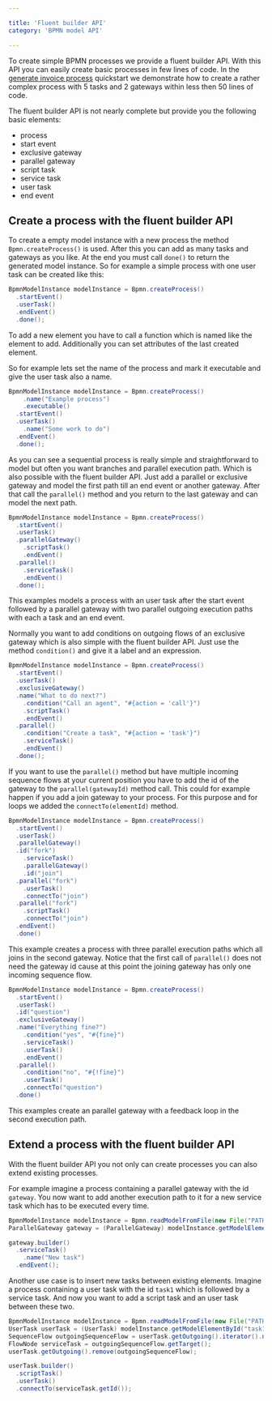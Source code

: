 ```yaml
---

title: 'Fluent builder API'
category: 'BPMN model API'

---
```


To create simple BPMN processes we provide a fluent builder API. With this API you can easily create basic
processes in few lines of code. In the [generate invoice process][1] quickstart we demonstrate how to
create a rather complex process with 5 tasks and 2 gateways within less then 50 lines of code.

The fluent builder API is not nearly complete but provide you the following basic elements:

* process
* start event
* exclusive gateway
* parallel gateway
* script task
* service task
* user task
* end event

## Create a process with the fluent builder API

To create a empty model instance with a new process the method `Bpmn.createProcess()` is used. After this
you can add as many tasks and gateways as you like. At the end you must call `done()` to return the generated
model instance. So for example a simple process with one user task can be created like this:

```java
BpmnModelInstance modelInstance = Bpmn.createProcess()
  .startEvent()
  .userTask()
  .endEvent()
  .done();
```

To add a new element you have to call a function which is named like the
element to add. Additionally you can set attributes of the last created
element.

So for example lets set the name of the process and mark it executable and give the user task also a name.

```java
BpmnModelInstance modelInstance = Bpmn.createProcess()
    .name("Example process")
    .executable()
  .startEvent()
  .userTask()
    .name("Some work to do")
  .endEvent()
  .done();
```

As you can see a sequential process is really simple and straightforward to model but often you want
branches and parallel execution path. Which is also possible with the fluent builder API. Just add
a parallel or exclusive gateway and model the first path till an end event or another gateway. After that
call the `parallel()` method and you return to the last gateway and can model the next path.

```java
BpmnModelInstance modelInstance = Bpmn.createProcess()
  .startEvent()
  .userTask()
  .parallelGateway()
    .scriptTask()
    .endEvent()
  .parallel()
    .serviceTask()
    .endEvent()
  .done();
```

This examples models a process with an user task after the start event followed by a parallel gateway
with two parallel outgoing execution paths with each a task and an end event.

Normally you want to add conditions on outgoing flows of an exclusive gateway which is also simple with
the fluent builder API. Just use the method `condition()` and give it a label and an expression.

```java
BpmnModelInstance modelInstance = Bpmn.createProcess()
  .startEvent()
  .userTask()
  .exclusiveGateway()
  .name("What to do next?")
    .condition("Call an agent", "#{action = 'call'}")
    .scriptTask()
    .endEvent()
  .parallel()
    .condition("Create a task", "#{action = 'task'}")
    .serviceTask()
    .endEvent()
  .done();
```

If you want to use the `parallel()` method but have multiple incoming sequence flows at your current
position you have to add the id of the gateway to the `parallel(gatewayId)` method call. This could
for example happen if you add a join gateway to your process. For this purpose and for loops we added
the `connectTo(elementId)` method.

```java
BpmnModelInstance modelInstance = Bpmn.createProcess()
  .startEvent()
  .userTask()
  .parallelGateway()
  .id("fork")
    .serviceTask()
    .parallelGateway()
    .id("join")
  .parallel("fork")
    .userTask()
    .connectTo("join")
  .parallel("fork")
    .scriptTask()
    .connectTo("join")
  .endEvent()
  .done()
```

This example creates a process with three parallel execution paths which all joins in the second
gateway. Notice that the first call of `parallel()` does not need the gateway id cause at this point
the joining gateway has only one incoming sequence flow.

```java
BpmnModelInstance modelInstance = Bpmn.createProcess()
  .startEvent()
  .userTask()
  .id("question")
  .exclusiveGateway()
  .name("Everything fine?")
    .condition("yes", "#{fine}")
    .serviceTask()
    .userTask()
    .endEvent()
  .parallel()
    .condition("no", "#{!fine}")
    .userTask()
    .connectTo("question")
  .done()
```

This examples create an parallel gateway with a feedback loop in the second execution path.

## Extend a process with the fluent builder API

With the fluent builder API you not only can create processes you can also extend existing processes.

For example imagine a process containing a parallel gateway with the id `gateway`. You now want to
add another execution path to it for a new service task which has to be executed every time.

```java
BpmnModelInstance modelInstance = Bpmn.readModelFromFile(new File("PATH/TO/MODEL.bpmn"));
ParallelGateway gateway = (ParallelGateway) modelInstance.getModelElementById("gateway");

gateway.builder()
  .serviceTask()
    .name("New task")
  .endEvent();
```

Another use case is to insert new tasks between existing elements. Imagine a process
containing a user task with the id `task1` which is followed by a service task. And now
you want to add a script task and an user task between these two.

```java
BpmnModelInstance modelInstance = Bpmn.readModelFromFile(new File("PATH/TO/MODEL.bpmn"));
UserTask userTask = (UserTask) modelInstance.getModelElementById("task1");
SequenceFlow outgoingSequenceFlow = userTask.getOutgoing().iterator().next();
FlowNode serviceTask = outgoingSequenceFlow.getTarget();
userTask.getOutgoing().remove(outgoingSequenceFlow);

userTask.builder()
  .scriptTask()
  .userTask()
  .connectTo(serviceTask.getId());
```


[1]: https://github.com/camunda/camunda-quickstarts/tree/master/bpmn-model-api/generate-invoice-process
